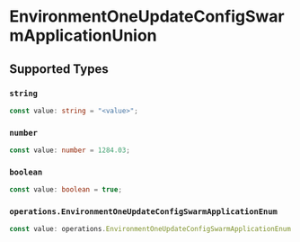 # EnvironmentOneUpdateConfigSwarmApplicationUnion


## Supported Types

### `string`

```typescript
const value: string = "<value>";
```

### `number`

```typescript
const value: number = 1284.03;
```

### `boolean`

```typescript
const value: boolean = true;
```

### `operations.EnvironmentOneUpdateConfigSwarmApplicationEnum`

```typescript
const value: operations.EnvironmentOneUpdateConfigSwarmApplicationEnum = "null";
```


